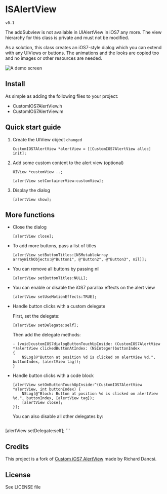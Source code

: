 # ISAlertView


`v0.1`

The addSubview is not available in UIAlertView in iOS7 any more. The view hierarchy for this class is private and must not be modified.

As a solution, this class creates an iOS7-style dialog which you can extend with any UIViews or buttons. The animations and the looks are copied too and no images or other resources are needed.

![A demo screen](Docs/screen.png)

## Install

As simple as adding the following files to your project:

* CustomIOS7AlertView.h
* CustomIOS7AlertView.m

## Quick start guide

1. Create the UIView object `changed`

    ```
    CustomIOS7AlertView *alertView = [[CustomIOS7AlertView alloc] init];
    ```
  
2. Add some custom content to the alert view (optional)

    ```
    UIView *customView ..;

    [alertView setContainerView:customView];
    ```

3. Display the dialog

    ```
    [alertView show];
    ```

## More functions

* Close the dialog

    ```
    [alertView close];
    ```

* To add more buttons, pass a list of titles

    ```
    [alertView setButtonTitles:[NSMutableArray arrayWithObjects:@"Button1", @"Button2", @"Button3", nil]];
    ```

* You can remove all buttons by passing nil

    ```
    [alertView setButtonTitles:NULL];
    ```

* You can enable or disable the iOS7 parallax effects on the alert view

    ```
    [alertView setUseMotionEffects:TRUE];
    ```

* Handle button clicks with a custom delegate

    First, set the delegate:

    ```
    [alertView setDelegate:self];
    ```

    Then add the delegate methods:

    ```
    - (void)customIOS7dialogButtonTouchUpInside: (CustomIOS7AlertView *)alertView clickedButtonAtIndex: (NSInteger)buttonIndex
    {
        NSLog(@"Button at position %d is clicked on alertView %d.", buttonIndex, [alertView tag]);
    }
    ```

* Handle button clicks with a code block

    ```
    [alertView setOnButtonTouchUpInside:^(CustomIOS7AlertView *alertView, int buttonIndex) {
        NSLog(@"Block: Button at position %d is clicked on alertView %d.", buttonIndex, [alertView tag]);
        [alertView close];
    }];
    ```

    You can also disable all other delegates by:

    ```
[alertView setDelegate:self];
    ```

## Credits

This project is a fork of [Custom iOS7 AlertView](https://github.com/wimagguc/ios-custom-alertview) made by Richard Dancsi.


## License

See LICENSE file
